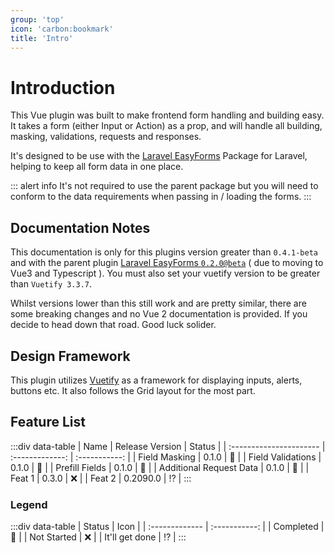 ```yaml
---
group: 'top'
icon: 'carbon:bookmark'
title: 'Intro'
---
```


# Introduction

This Vue plugin was built to make frontend form handling and building easy. It takes a form (either Input or Action) as a prop, and will handle all building, masking, validations, requests and responses.

It's designed to be use with the [Laravel EasyForms](https://packagist.org/packages/plustime-it/laravel-easyforms) Package for Laravel, helping to keep all form data in one place.

::: alert info
It's not required to use the parent package but you will need to conform to the data requirements when passing in / loading the forms.
:::

## Documentation Notes

This documentation is only for this plugins version greater than `0.4.1-beta` and with the parent plugin [Laravel EasyForms `0.2.0@beta`](https://packagist.org/packages/plustime-it/laravel-easyforms) ( due to moving to Vue3 and Typescript ). You must also set your vuetify version to be greater than `Vuetify 3.3.7`.

Whilst versions lower than this still work and are pretty similar, there are some breaking changes and no Vue 2 documentation is provided. If you decide to head down that road. Good luck solider.

## Design Framework

This plugin utilizes [Vuetify](https://vuetifyjs.com/) as a framework for displaying inputs, alerts, buttons etc. It also follows the Grid layout for the most part.

## Feature List

:::div data-table
| Name                    | Release Version |    Status     |
| :---------------------- | :-------------: | :-----------: |
| Field Masking           |      0.1.0      |     :100:     |
| Field Validations       |      0.1.0      |     :100:     |
| Prefill Fields          |      0.1.0      |     :100:     |
| Additional Request Data |      0.1.0      |     :100:     |
| Feat 1                  |      0.3.0      |      :x:      |
| Feat 2                  |    0.2090.0     | :interrobang: |
:::

### Legend

:::div data-table
| Status         |     Icon      |
| :------------- | :-----------: |
| Completed      |     :100:     |
| Not Started    |      :x:      |
| It'll get done | :interrobang: |
:::
